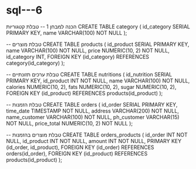 # sql---6
הכנה למבחן 1
-- טבלת קטגוריות
CREATE TABLE category (
    id_category SERIAL PRIMARY KEY,
    name VARCHAR(100) NOT NULL
);

-- טבלת מוצרים
CREATE TABLE products (
    id_product SERIAL PRIMARY KEY,
    name VARCHAR(100) NOT NULL,
    price NUMERIC(10, 2) NOT NULL,
    id_category INT,
    FOREIGN KEY (id_category) REFERENCES category(id_category)
);

-- טבלת ערכים תזונתיים
CREATE TABLE nutritions (
    id_nutrition SERIAL PRIMARY KEY,
    id_product INT NOT NULL,
    name VARCHAR(100) NOT NULL,
    calories NUMERIC(10, 2),
    fats NUMERIC(10, 2),
    sugar NUMERIC(10, 2),
    FOREIGN KEY (id_product) REFERENCES products(id_product)
);

-- טבלת הזמנות
CREATE TABLE orders (
    id_order SERIAL PRIMARY KEY,
    time_date TIMESTAMP NOT NULL,
    address VARCHAR(200) NOT NULL,
    name_customer VARCHAR(100) NOT NULL,
    ph_customer VARCHAR(15) NOT NULL,
    price_total NUMERIC(10, 2) NOT NULL
);

-- טבלת מוצרים בהזמנות
CREATE TABLE orders_products (
    id_order INT NOT NULL,
    id_product INT NOT NULL,
    amount INT NOT NULL,
    PRIMARY KEY (id_order, id_product),
    FOREIGN KEY (id_order) REFERENCES orders(id_order),
    FOREIGN KEY (id_product) REFERENCES products(id_product)
);
